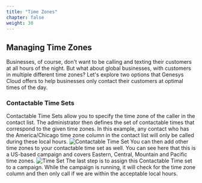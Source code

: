 ```yaml
---
title: "Time Zones"
chapter: false
weight: 30
---
```


## Managing Time Zones
Businesses, of course, don't want to be calling and texting their customers at all hours of the night. But what about global businesses, with customers in multiple different time zones? Let's explore two options that Genesys Cloud offers to help businesses only contact their customers at optimal times of the day. 

### Contactable Time Sets
Contactable Time Sets allow you to specify the time zone of the caller in the contact list. The administrator then defines the set of contactable times that correspond to the given time zones. In this example, any contact who has the America/Chicago time zone column in the contact list will only be called during these local hours. 
![Contactable Time Set](/images/contactableTimeSet.jpg)
You can then add other time zones to your contactable time set as well. You can see here that this is a US-based campaign and covers Eastern, Central, Mountain and Pacific time zones.
![Time Set](/images/timeSet.jpg)
The last step is to assign this Contactable Time set to a campaign. While the campaign is running, it will check for the time zone column and then only call if we are within the acceptable local hours. 
